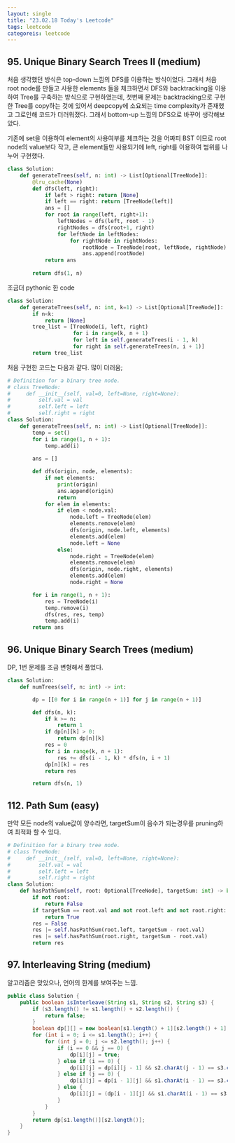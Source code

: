 ```yaml
---
layout: single
title: "23.02.18 Today's Leetcode"
tags: leetcode
categoreis: leetcode
---
```


## 95. Unique Binary Search Trees II (medium)

처음 생각했던 방식은 top-down 느낌의 DFS를 이용하는 방식이었다. 그래서 처음 root node를 만들고 사용한 elements 들을 체크하면서
DFS와 backtracking을 이용하여 Tree를 구축하는 방식으로 구현하였는데, 첫번째 문제는 backtracking으로 구현한 Tree를 copy하는 것에 있어서
deepcopy에 소요되는 time complexity가 존재했고 그로인해 코드가 더러워졌다. 그래서 bottom-up 느낌의 DFS으로 바꾸어 생각해보았다.

기존에 set을 이용하여 element의 사용여부를 체크하는 것을 어짜피 BST 이므로 root node의 value보다 작고, 큰 element들만 사용되기에
left, right를 이용하여 범위를 나누어 구현했다.

```python
class Solution:
    def generateTrees(self, n: int) -> List[Optional[TreeNode]]:
        @lru_cache(None)
        def dfs(left, right):
            if left > right: return [None]
            if left == right: return [TreeNode(left)]
            ans = []
            for root in range(left, right+1):
                leftNodes = dfs(left, root - 1)
                rightNodes = dfs(root+1, right)
                for leftNode in leftNodes:
                    for rightNode in rightNodes:
                        rootNode = TreeNode(root, leftNode, rightNode)
                        ans.append(rootNode)
            return ans
        
        return dfs(1, n)
```

조금더 pythonic 한 code

```python
class Solution:
    def generateTrees(self, n: int, k=1) -> List[Optional[TreeNode]]:
        if n<k: 
            return [None]
        tree_list = [TreeNode(i, left, right) 
                     for i in range(k, n + 1) 
                     for left in self.generateTrees(i - 1, k) 
                     for right in self.generateTrees(n, i + 1)]
        return tree_list
```

처음 구현한 코드는 다음과 같다. 많이 더러움;

```python
# Definition for a binary tree node.
# class TreeNode:
#     def __init__(self, val=0, left=None, right=None):
#         self.val = val
#         self.left = left
#         self.right = right
class Solution:
    def generateTrees(self, n: int) -> List[Optional[TreeNode]]:
        temp = set()
        for i in range(1, n + 1):
            temp.add(i)
        
        ans = []

        def dfs(origin, node, elements):
            if not elements:
                print(origin)
                ans.append(origin)
                return
            for elem in elements:
                if elem < node.val:
                    node.left = TreeNode(elem)
                    elements.remove(elem)
                    dfs(origin, node.left, elements)
                    elements.add(elem)
                    node.left = None
                else:
                    node.right = TreeNode(elem)
                    elements.remove(elem)
                    dfs(origin, node.right, elements)
                    elements.add(elem)
                    node.right = None

        for i in range(1, n + 1):
            res = TreeNode(i)
            temp.remove(i)
            dfs(res, res, temp)
            temp.add(i)
        return ans

```

## 96. Unique Binary Search Trees (medium)

DP, 1번 문제를 조금 변형해서 풀었다.

```python
class Solution:
    def numTrees(self, n: int) -> int:

        dp = [[0 for i in range(n + 1)] for j in range(n + 1)]

        def dfs(n, k):
            if k >= n:
                return 1
            if dp[n][k] > 0:
                return dp[n][k]
            res = 0
            for i in range(k, n + 1):
                res += dfs(i - 1, k) * dfs(n, i + 1)
            dp[n][k] = res
            return res

        return dfs(n, 1)
```

## 112. Path Sum (easy)

만약 모든 node의 value값이 양수라면, targetSum이 음수가 되는경우를 pruning하여 최적화 할 수 있다.

```python
# Definition for a binary tree node.
# class TreeNode:
#     def __init__(self, val=0, left=None, right=None):
#         self.val = val
#         self.left = left
#         self.right = right
class Solution:
    def hasPathSum(self, root: Optional[TreeNode], targetSum: int) -> bool:
        if not root:
            return False
        if targetSum == root.val and not root.left and not root.right:
            return True
        res = False
        res |= self.hasPathSum(root.left, targetSum - root.val)
        res |= self.hasPathSum(root.right, targetSum - root.val)
        return res
```

## 97. Interleaving String (medium)

알고리즘은 맞았으나, 언어의 한계를 보여주는 느낌.

```java
public class Solution {
    public boolean isInterleave(String s1, String s2, String s3) {
        if (s3.length() != s1.length() + s2.length()) {
            return false;
        }
        boolean dp[][] = new boolean[s1.length() + 1][s2.length() + 1];
        for (int i = 0; i <= s1.length(); i++) {
            for (int j = 0; j <= s2.length(); j++) {
                if (i == 0 && j == 0) {
                    dp[i][j] = true;
                } else if (i == 0) {
                    dp[i][j] = dp[i][j - 1] && s2.charAt(j - 1) == s3.charAt(i + j - 1);
                } else if (j == 0) {
                    dp[i][j] = dp[i - 1][j] && s1.charAt(i - 1) == s3.charAt(i + j - 1);
                } else {
                    dp[i][j] = (dp[i - 1][j] && s1.charAt(i - 1) == s3.charAt(i + j - 1)) || (dp[i][j - 1] && s2.charAt(j - 1) == s3.charAt(i + j - 1));
                }
            }
        }
        return dp[s1.length()][s2.length()];
    }
}
```
